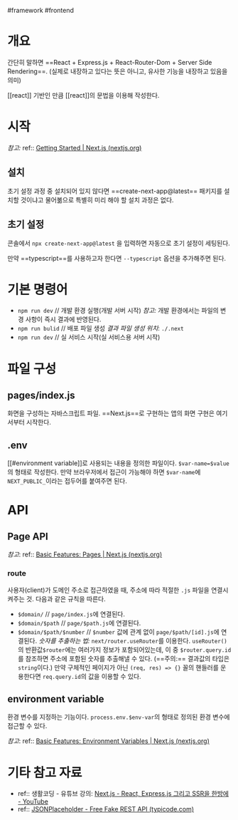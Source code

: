 #framework #frontend

# 개요
간단히 말하면 ==React + Express.js + React-Router-Dom + Server Side Rendering==. (실제로 내장하고 있다는 뜻은 아니고, 유사한 기능을 내장하고 있음을 의미)

[[react]] 기반인 만큼 [[react]]의 문법을 이용해 작성한다.

# 시작
*참고:* 
ref:: [Getting Started | Next.js (nextjs.org)](https://nextjs.org/docs)

## 설치
초기 설정 과정 중 설치되어 있지 않다면 ==create-next-app@latest== 패키지를 설치할 것이냐고 물어볾으로 특별히 미리 해야 할 설치 과정은 없다.

## 초기 설정
콘솔에서 `npx create-next-app@latest` 을 입력하면 자동으로 초기 설정이 세팅된다.

만약 ==typescript==를 사용하고자 한다면 `--typescript` 옵션을 추가해주면 된다. 

# 기본 명령어
- `npm run dev` // 개발 환경 실행(개발 서버 시작)
	*참고:* 개발 환경에서는 파일의 변경 사항이 즉시 결과에 반영된다.
- `npm run bulid` // 배포 파일 생성
	*결과 파일 생성 위치*: `./.next`
- `npm run dev` // 실 서비스 시작(실 서비스용 서버 시작)

# 파일 구성
## pages/index.js
화면을 구성하는 자바스크립트 파일. ==Next.js==로 구현하는 앱의 화면 구현은 여기서부터 시작한다.

## .env
[[#environment variable]]로 사용되는 내용을 정의한 파일이다. `$var-name=$value`의 형태로 작성한다. 만약 브라우저에서 접근이 가능해야 하면 `$var-name`에 `NEXT_PUBLIC_`이라는 접두어를 붙여주면 된다.

# API
## Page API
*참고*: 
ref:: [Basic Features: Pages | Next.js (nextjs.org)](https://nextjs.org/docs/basic-features/pages)
### route
사용자(client)가 도메인 주소로 접근하였을 때, 주소에 따라 적절한 `.js` 파일을 연결시켜주는 것. 다음과 같은 규칙을 따른다.

- `$domain/` // `page/index.js`에 연결된다.
- `$domain/$path` // `page/$path.js`에 연결된다.
- `$domain/$path/$number` // `$number` 값에 관계 없이 `page/$path/[id].js`에 연결된다. 
	*숫자를  추출하는 법:* `next/router.useRouter`를 이용한다. `useRouter()`의 반환값`$router`에는 여러가지 정보가 포함되어있는데, 이 중 `$router.query.id`를 참조하면 주소에 포함된 숫자를 추출해낼 수 있다. (==주의:== 결과값의 타입은 `string`이다.)
		만약 구체적인 페이지가 아닌 `(req, res) => {}` 꼴의 핸들러를 운용한다면 `req.query.id`의 값을 이용할 수 있다. 

## environment variable
환경 변수를 지정하는 기능이다. `process.env.$env-var`의 형태로 정의된 환경 변수에 접근할 수 있다.

*참고*: 
ref:: [Basic Features: Environment Variables | Next.js (nextjs.org)](https://nextjs.org/docs/basic-features/environment-variables)

# 기타 참고 자료
- ref:: 생활코딩 - 유튜브 강의: [Next.js - React, Express.js 그리고 SSR을 한방에 - YouTube](https://www.youtube.com/watch?v=ECMB4kUCKWQ)
- ref:: [JSONPlaceholder - Free Fake REST API (typicode.com)](https://jsonplaceholder.typicode.com/)
